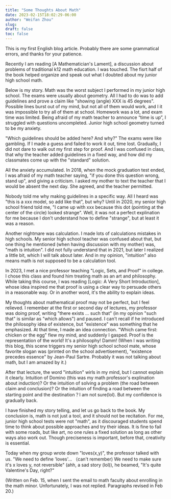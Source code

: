 ```yaml
---
title: "Some Thoughts About Math"
date: 2023-02-15T18:02:29-06:00
author: "Weifan Zhou"
slug:
draft: false
toc: false
---
```

<p>This is my first English blog article. Probably there are some grammatical errors, and thanks for your patience. </p>

<p>Recently I am reading [A Mathematician's Lament], a discussion about problems of traditional k12 math education. I was touched. The fisrt half of the book helped organize and speak out what I doubted about my junior high school math.</p>

<p>Below is my story. Math was the worst subject I performed in my junior high school. The exams were usually about geometry. All I had to do was to add guidelines and prove a claim like "showing (angle) XXX is 45 degrees". Possible lines burst out of my mind, but not all of them would work, and I it was impossible to try all of them at school. Homework was a lot, and exam time was limited. Being afraid of my math teacher to announce “time is up”, I struggled with questions uncompleted. Junior high school geometry turned to be my anxiety.</p>

<p>"Which guidelines should be added here? And why?" The exams were like gambling. If I made a guess and failed to work it out, time lost. Gradually, I did not dare to walk out my first step for proof. And I was confused in class, that why the teacher added guidelines in a fixed way, and how did my classmates come up with the "standard" solution. 

<p>All the anxiety accumulated. In 2018, when the mock graduation test ended, I was afraid of my math teacher saying, "if you done this question wrong, stand up", and giving a criticism. I asked my mother to text the teacher that I would be absent the next day. She agreed, and the teacher permitted.</p>

<p>Nobody told me why making guidelines in a specific way. All I heard was "this is a xxx model, so add like that", but why? Until in 2020, my senior high school friend told me, "I came up with xxx because this dot (pointing at the center of the circle) looked strange". Well, it was not a perfect explination for me because I don't understand how to define "strange", but at least it was a reason.</p>

<p>Another nightmare was calculation. I made lots of calculations mistakes in high schools. My senior high school teacher was confused about that, but one thing he mentioned (when having discussion with my mother) was, "math is intuition". I did not fully understand that in 2021, but later I realized a little bit, which I will talk about later. And in my opinion, "intuition" also means math is not supposed to be a calculation tool.</p>

<p>In 2023, I met a nice professor teaching "Logic, Sets, and Proof" in college. I chose this class and found him treating math as an art and philosophy. While taking this course, I was reading [Logic: A Very Short Introduction], whose idea inspired me that proof is using a clear way to persuade others in a reasonable way. Or in another word, it's the ability to explain ideas. </p>

<p>My thoughts about mathematical proof may not be perfect, but I feel relieved. I remember at the first or second day of lectures, my professor was doing proof, writing "there exists ... such that" (in my opinion "such that" is similar as "which allows") and paused. I can't recall if he introduced the philosophy idea of existence, but "existence" was something that he emphasized. At that time, I made an idea connection. "Which came first: chicken or the egg" flew my mind, and suddenly I gasped. Proof is the representation of the world! It's a philosophy! Damm! (When I was writing this blog, this scene triggers my senior high school school mate, whose favorite slogan was (printed on the school advertisement), "existence precedes essence" by Jean-Paul Sartre. Probably it was not talking about math, but I am amazed by it.) </p>

<p>After that lecture, the word "intuition" wirls in my mind, but I cannot explain it clearly. Intuition of Domino (this was my math professor's explination about induction)? Or the intuition of solving a problem (the road between claim and conclusion)? Or the intuition of finding a road between the starting point and the destination？I am not sure(lol). But my confidence is gradually back.</p>

<p>I have finished my story telling, and let us go back to the book. My conclusion is, math is not just a tool, and it should not be recitation. For me, junior high school tests were not "math", as it discouraged students spend time to think about possible approaches and try their ideas. It is fine to fail with some roads, but like art, no one rules a fixed solution as long as other ways also work out. Though preciseness is important, before that, creativity is essential.</p>

<p>Today when my group wrote down "loves(x,y)", the professor talked with us. "We need to define 'loves'... （can't remember) We need to make sure it's x loves y, not reversible" (ahh, a sad story (lol)), he beamed, "It's quite Valentine's Day, right?"</p>
<p></p>
<p>(Written on Feb. 15, when I sent the email to math faculty about enrolling in the math minor. Unfortunately, I was not replied. Paragraphs revised in Feb 20.)</p>
